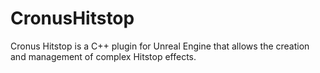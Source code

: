# CronusHitstop
Cronus Hitstop is a C++ plugin for Unreal Engine that allows the creation and management of complex Hitstop effects.

